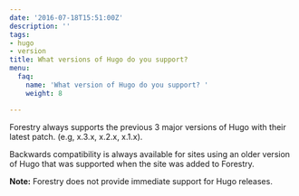 ```yaml
---
date: '2016-07-18T15:51:00Z'
description: ''
tags:
- hugo
- version
title: What versions of Hugo do you support?
menu:
  faq:
    name: 'What version of Hugo do you support? '
    weight: 8

---
```

Forestry always supports the previous 3 major versions of Hugo with their latest patch. (e.g, x.3.x, x.2.x, x.1.x).

Backwards compatibility is always available for sites using an older version of Hugo that was supported when the site was added to Forestry.

**Note:** Forestry does not provide immediate support for Hugo releases.
